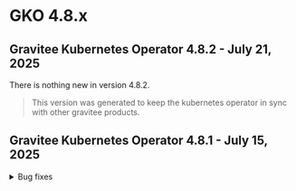 # GKO 4.8.x

## Gravitee Kubernetes Operator 4.8.2 - July 21, 2025

There is nothing new in version 4.8.2.

> This version was generated to keep the kubernetes operator in sync with other gravitee products.


## Gravitee Kubernetes Operator 4.8.1 - July 15, 2025
    
<details>
<summary>Bug fixes</summary>

  * Promotion between multiple clusters fails because of plan IDs duplication [#10641](https://github.com/gravitee-io/issues/issues/10641)
</details>

